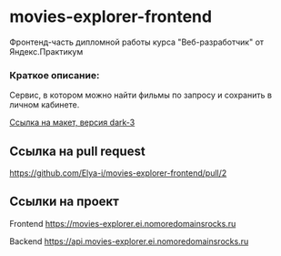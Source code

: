 # movies-explorer-frontend
 Фронтенд-часть дипломной работы курса "Веб-разработчик" от Яндекс.Практикум

 ### Краткое описание:

Сервис, в котором можно найти фильмы по запросу и сохранить в личном кабинете. 

[Ссылка на макет, версия dark-3](https://www.figma.com/file/6FMWkB94wE7KTkcCgUXtnC/%D0%94%D0%B8%D0%BF%D0%BB%D0%BE%D0%BC%D0%BD%D1%8B%D0%B9-%D0%BF%D1%80%D0%BE%D0%B5%D0%BA%D1%82?type=design&node-id=1-8436&mode=design&t=oaKqKqLGo7G31HyT-0)

## Cсылка на pull request

https://github.com/Elya-i/movies-explorer-frontend/pull/2

## Ссылки на проект

Frontend https://movies-explorer.ei.nomoredomainsrocks.ru

Backend https://api.movies-explorer.ei.nomoredomainsrocks.ru